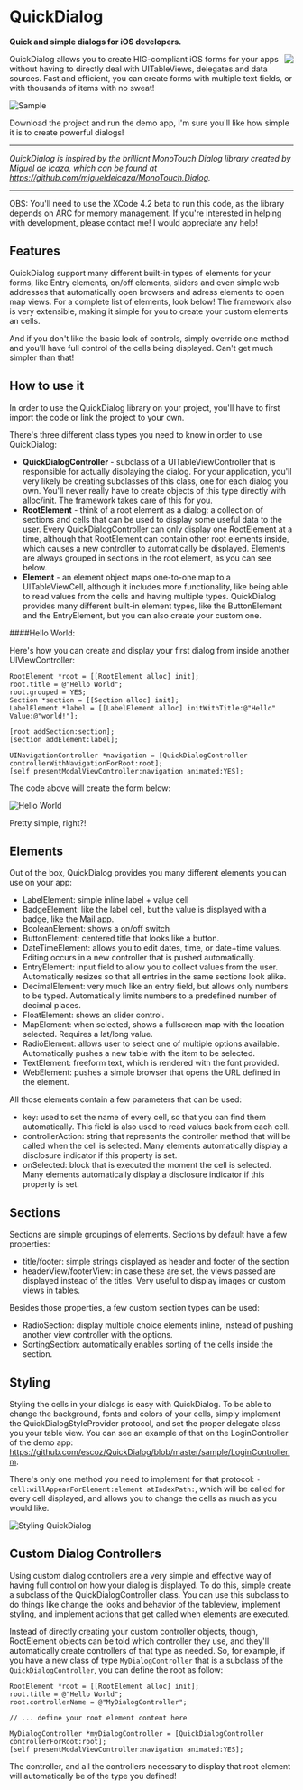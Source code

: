 # QuickDialog

**Quick and simple dialogs for iOS developers.**


<img src="https://github.com/escoz/QuickDialog/raw/master/other/quickdialog2.png" style="float: right;">

QuickDialog allows you to create HIG-compliant iOS forms for your apps  without having to directly deal with UITableViews, delegates and data sources. Fast and efficient, you can create forms with multiple text fields, or with thousands of items with no sweat!

![Sample](https://github.com/escoz/QuickDialog/raw/master/other/quickdialog2.png "Sample")


Download the project and run the demo app, I'm sure you'll like how simple it is to create powerful dialogs!

----------

*QuickDialog is inspired by the brilliant MonoTouch.Dialog library created by Miguel de Icaza, which can be found at https://github.com/migueldeicaza/MonoTouch.Dialog.*

----------

OBS: You'll need to use the XCode 4.2 beta to run this code, as the library depends on ARC for memory management. If you're interested in helping with development, please contact me! I would appreciate any help!

## Features

QuickDialog support many different built-in types of elements for your forms, like Entry elements, on/off elements, sliders and even simple web addresses that automatically open browsers and adress elements to open map views. For a complete list of elements, look below! The framework also is very extensible, making it simple for you to create your custom elements an cells.  

And if you don't like the basic look of controls, simply override one method and you'll have full control of the cells being displayed. Can't get much simpler than that!

## How to use it

In order to use the QuickDialog library on your project, you'll have to first import the code or link the project to your own. 

There's three different class types you need to know in order to use QuickDialog:

- **QuickDialogController** - subclass of a UITableViewController that is responsible for actually displaying the dialog. For your application, you'll very likely be creating subclasses of this class, one for each dialog you own. You'll never really have to create objects of this type directly with alloc/init. The framework takes care of this for you.
- **RootElement** - think of a root element as a dialog: a collection of sections and cells that can be used to display some useful data to the user. Every QuickDialogController can only display one RootElement at a time, although that RootElement can contain other root elements inside, which causes a new controller to automatically be displayed. Elements are always grouped in sections in the root element, as you can see below.
- **Element** - an element object maps one-to-one map to a UITableViewCell, although it includes more functionality, like being able to read values from the cells and having multiple types. QuickDialog provides many different built-in element types, like the ButtonElement and the EntryElement, but you can also create your custom one.  

####Hello World:

Here's how you can create and display your first dialog from inside another UIViewController:
	
    RootElement *root = [[RootElement alloc] init];
    root.title = @"Hello World";
	root.grouped = YES;
    Section *section = [[Section alloc] init];
    LabelElement *label = [[LabelElement alloc] initWithTitle:@"Hello" Value:@"world!"];
    
    [root addSection:section];
    [section addElement:label];
    
    UINavigationController *navigation = [QuickDialogController controllerWithNavigationForRoot:root];
    [self presentModalViewController:navigation animated:YES];

The code above will create the form below:

![Hello World](https://github.com/escoz/QuickDialog/raw/master/other/quickdialog1small.png "Hello World by QuickForm")

Pretty simple, right?!

## Elements

Out of the box, QuickDialog provides you many different elements you can use on your app:

* LabelElement: simple inline label + value cell
* BadgeElement: like the label cell, but the value is displayed with a badge, like the Mail app.
* BooleanElement: shows a on/off switch
* ButtonElement: centered title that looks like a button. 
* DateTimeElement: allows you to edit dates, time, or date+time values. Editing occurs in a new controller that is pushed automatically.
* EntryElement: input field to allow you to collect values from the user. Automatically resizes so that all entries in the same sections look alike.
* DecimalElement: very much like an entry field, but allows only numbers to be typed. Automatically limits numbers to a predefined number of decimal places.
* FloatElement: shows an slider control.
* MapElement: when selected, shows a fullscreen map with the location selected. Requires a lat/long value.
* RadioElement: allows user to select one of multiple options available. Automatically pushes a new table with the item to be selected.
* TextElement: freeform text, which is rendered with the font provided.
* WebElement: pushes a simple browser that opens the URL defined in the element.

All those elements contain a few parameters that can be used:

* key: used to set the name of every cell, so that you can find them automatically. This field is also used to read values back from each cell.
* controllerAction: string that represents the controller method that will be called when the cell is selected. Many elements automatically display a disclosure indicator if this property is set.
* onSelected: block that is executed the moment the cell is selected. Many elements automatically display a disclosure indicator if this property is set.

## Sections

Sections are simple groupings of elements. Sections by default have a few properties:

* title/footer: simple strings displayed as header and footer of the section
* headerView/footerView: in case these are set, the views passed are displayed instead of the titles. Very useful to display images or custom views in tables.

Besides those properties, a few custom section types can be used:

* RadioSection: display multiple choice elements inline, instead of pushing another view controller with the options.
* SortingSection: automatically enables sorting of the cells inside the section. 

## Styling

Styling the cells in your dialogs is easy with QuickDialog. To be able to change the background, fonts and colors of your cells, simply implement the QuickDialogStyleProvider protocol, and set the proper delegate class you your table view. You can see an example of that on the LoginController of the demo app: https://github.com/escoz/QuickDialog/blob/master/sample/LoginController.m.

There's only one method you need to implement for that protocol: ```-cell:willAppearForElement:element atIndexPath:```, which will be called for every cell displayed, and allows you to change the cells as much as you would like.

![Styling QuickDialog](https://github.com/escoz/QuickDialog/raw/master/other/quickdialog3.png "Styling cells with QuickDialog")

## Custom Dialog Controllers

Using custom dialog controllers are a very simple and effective way of having full control on how your dialog is displayed. To do this, simple create a subclass of the QuickDialogController class. You can use this subclass to do things like change the looks and behavior of the tableview, implement styling, and implement actions that get called when elements are executed. 

Instead of directly creating your custom controller objects, though, RootElement objects can be told which controller they use, and they'll automatically create controllers of that type as needed. So, for example, if you have a new class of type ```MyDialogController``` that is a subclass of the ```QuickDialogController```, you can define the root as follow:

	RootElement *root = [[RootElement alloc] init];
    root.title = @"Hello World";
	root.controllerName = @"MyDialogController";
	
    // ... define your root element content here
    
    MyDialogController *myDialogController = [QuickDialogController controllerForRoot:root];
    [self presentModalViewController:navigation animated:YES];

The controller, and all the controllers necessary to display that root element will automatically be of the type you defined!

